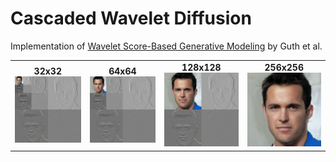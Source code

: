 # Cascaded Wavelet Diffusion

Implementation of [Wavelet Score-Based Generative Modeling](https://openreview.net/pdf?id=xZmjH3Pm2BK) by Guth et al.

<div align="center">
  <table>
    <tr>
      <td align="center">
        <b>32x32</b><br>
        <img src="assets/32.png" />
      </td>
      <td align="center">
        <b>64x64</b><br>
        <img src="assets/64.png" />
      </td>
      <td align="center">
        <b>128x128</b><br>
        <img src="assets/128.png" />
      </td>
      <td align="center">
        <b>256x256</b><br>
        <img src="assets/256.png" />
      </td>
    </tr>
  </table>
</div>
